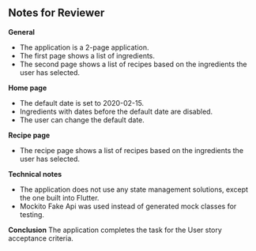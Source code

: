 ## Notes for Reviewer

**General**
- The application is a 2-page application.
- The first page shows a list of ingredients.
- The second page shows a list of recipes based on the ingredients the user has selected.

**Home page**
- The default date is set to 2020-02-15.
- Ingredients with dates before the default date are disabled.
- The user can change the default date.

**Recipe page**
- The recipe page shows a list of recipes based on the ingredients the user has selected.

**Technical notes**
- The application does not use any state management solutions, except the one built into Flutter.
- Mockito Fake Api was used instead of generated mock classes for testing.

**Conclusion**
The application completes the task for the User story acceptance criteria.
